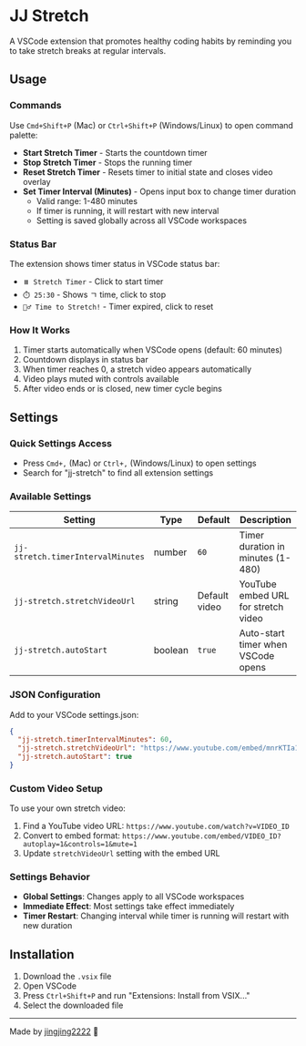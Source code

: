 # JJ Stretch

A VSCode extension that promotes healthy coding habits by reminding you to take stretch breaks at regular intervals.

## Usage

### Commands
Use `Cmd+Shift+P` (Mac) or `Ctrl+Shift+P` (Windows/Linux) to open command palette:

- **Start Stretch Timer** - Starts the countdown timer
- **Stop Stretch Timer** - Stops the running timer
- **Reset Stretch Timer** - Resets timer to initial state and closes video overlay
- **Set Timer Interval (Minutes)** - Opens input box to change timer duration
  - Valid range: 1-480 minutes
  - If timer is running, it will restart with new interval
  - Setting is saved globally across all VSCode workspaces

### Status Bar
The extension shows timer status in VSCode status bar:
- `⏸️ Stretch Timer` - Click to start timer
- `⏱️ 25:30` - Shows ㄱ time, click to stop
- `🏃‍♂️ Time to Stretch!` - Timer expired, click to reset

### How It Works
1. Timer starts automatically when VSCode opens (default: 60 minutes)
2. Countdown displays in status bar
3. When timer reaches 0, a stretch video appears automatically
4. Video plays muted with controls available
5. After video ends or is closed, new timer cycle begins

## Settings

### Quick Settings Access
- Press `Cmd+,` (Mac) or `Ctrl+,` (Windows/Linux) to open settings
- Search for "jj-stretch" to find all extension settings

### Available Settings

| Setting | Type | Default | Description |
|---------|------|---------|-------------|
| `jj-stretch.timerIntervalMinutes` | number | `60` | Timer duration in minutes (1-480) |
| `jj-stretch.stretchVideoUrl` | string | Default video | YouTube embed URL for stretch video |
| `jj-stretch.autoStart` | boolean | `true` | Auto-start timer when VSCode opens |

### JSON Configuration
Add to your VSCode settings.json:

```json
{
  "jj-stretch.timerIntervalMinutes": 60,
  "jj-stretch.stretchVideoUrl": "https://www.youtube.com/embed/mnrKTIa1hZ0?autoplay=1&controls=1&mute=1", 
  "jj-stretch.autoStart": true
}
```

### Custom Video Setup
To use your own stretch video:
1. Find a YouTube video URL: `https://www.youtube.com/watch?v=VIDEO_ID`
2. Convert to embed format: `https://www.youtube.com/embed/VIDEO_ID?autoplay=1&controls=1&mute=1`
3. Update `stretchVideoUrl` setting with the embed URL

### Settings Behavior
- **Global Settings**: Changes apply to all VSCode workspaces
- **Immediate Effect**: Most settings take effect immediately
- **Timer Restart**: Changing interval while timer is running will restart with new duration

## Installation

1. Download the `.vsix` file
2. Open VSCode
3. Press `Ctrl+Shift+P` and run "Extensions: Install from VSIX..."
4. Select the downloaded file

---

Made by [jingjing2222](https://github.com/jingjing2222) 💪
